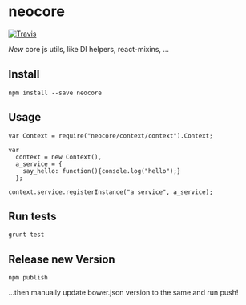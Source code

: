 [travis]: https://travis-ci.org/neopoly/neocore-js
[travis-badge]: https://img.shields.io/travis/neopoly/neocore-js.svg?branch=master

# neocore

[![Travis][travis-badge]][travis]

*New* core js utils, like DI helpers, react-mixins, ...

## Install

```
npm install --save neocore
```

## Usage

```
var Context = require("neocore/context/context").Context;

var 
  context = new Context(),
  a_service = {
    say_hello: function(){console.log("hello");}
  };

context.service.registerInstance("a service", a_service);
```

## Run tests

```
grunt test
```

## Release new Version

```
npm publish
```

...then manually update bower.json version to the same and run push!